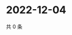 # 2022-12-04

共 0 条

<!-- BEGIN WEIBO -->
<!-- 最后更新时间 Sun Dec 04 2022 14:17:02 GMT+0800 (China Standard Time) -->

<!-- END WEIBO -->
